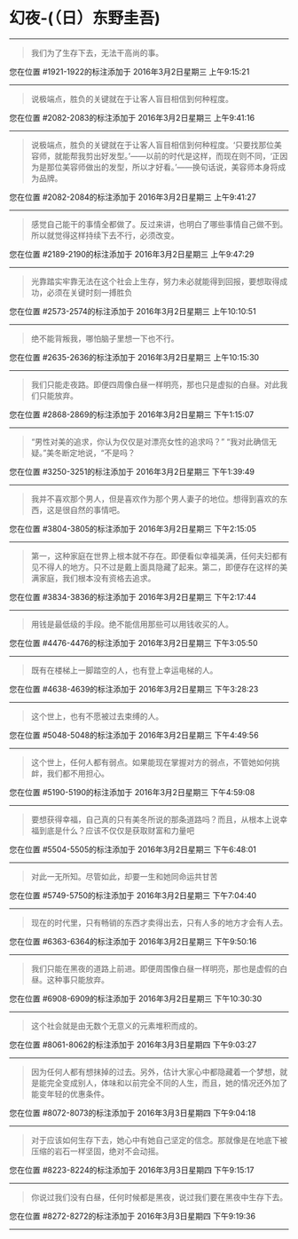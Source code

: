 # 幻夜-(（日）东野圭吾)

---

> 我们为了生存下去，无法干高尚的事。

您在位置 #1921-1922的标注添加于 2016年3月2日星期三 上午9:15:21

---

> 说极端点，胜负的关键就在于让客人盲目相信到何种程度。

您在位置 #2082-2083的标注添加于 2016年3月2日星期三 上午9:41:16

---

> 说极端点，胜负的关键就在于让客人盲目相信到何种程度。‘只要找那位美容师，就能帮我剪出好发型。’——以前的时代是这样，而现在则不同，‘正因为是那位美容师做出的发型，所以才好看。’——换句话说，美容师本身将成为品牌。

您在位置 #2082-2084的标注添加于 2016年3月2日星期三 上午9:41:27

---

> 感觉自己能干的事情全都做了。反过来讲，也明白了哪些事情自己做不到。所以就觉得这样持续下去不行，必须改变。

您在位置 #2189-2190的标注添加于 2016年3月2日星期三 上午9:47:29

---

> 光靠踏实牢靠无法在这个社会上生存，努力未必就能得到回报，要想取得成功，必须在关键时刻一搏胜负

您在位置 #2573-2574的标注添加于 2016年3月2日星期三 上午10:10:51

---

> 绝不能背叛我，哪怕脑子里想一下也不行。

您在位置 #2635-2636的标注添加于 2016年3月2日星期三 上午10:15:30

---

> 我们只能走夜路。即便四周像白昼一样明亮，那也只是虚拟的白昼。对此我们只能放弃。

您在位置 #2868-2869的标注添加于 2016年3月2日星期三 下午1:15:07

---

> “男性对美的追求，你认为仅仅是对漂亮女性的追求吗？” “我对此确信无疑。”美冬断定地说，“不是吗？

您在位置 #3250-3251的标注添加于 2016年3月2日星期三 下午1:39:49

---

> 我并不喜欢那个男人，但是喜欢作为那个男人妻子的地位。想得到喜欢的东西，这是很自然的事情吧。

您在位置 #3804-3805的标注添加于 2016年3月2日星期三 下午2:15:05

---

> 第一，这种家庭在世界上根本就不存在。即便看似幸福美满，任何夫妇都有见不得人的地方。只不过是戴上面具隐藏了起来。第二，即便存在这样的美满家庭，我们根本没有资格去追求。

您在位置 #3834-3836的标注添加于 2016年3月2日星期三 下午2:17:44

---

> 用钱是最低级的手段。绝不能信用那些可以用钱收买的人。

您在位置 #4476-4476的标注添加于 2016年3月2日星期三 下午3:05:50

---

> 既有在楼梯上一脚踏空的人，也有登上幸运电梯的人。

您在位置 #4638-4639的标注添加于 2016年3月2日星期三 下午3:28:23

---

> 这个世上，也有不愿被过去束缚的人。

您在位置 #5048-5048的标注添加于 2016年3月2日星期三 下午4:49:56

---

> 这个世上，任何人都有弱点。如果能现在掌握对方的弱点，不管她如何挑衅，我们都不用担心。

您在位置 #5190-5190的标注添加于 2016年3月2日星期三 下午4:59:08

---

> 要想获得幸福，自己真的只有美冬所说的那条道路吗？而且，从根本上说幸福到底是什么？应该不仅仅是获取财富和力量吧

您在位置 #5504-5505的标注添加于 2016年3月2日星期三 下午6:48:01

---

> 对此一无所知。尽管如此，却要一生和她同命运共甘苦

您在位置 #5749-5750的标注添加于 2016年3月2日星期三 下午7:04:40

---

> 现在的时代里，只有畅销的东西才卖得出去，只有人多的地方才会有人去。

您在位置 #6363-6364的标注添加于 2016年3月2日星期三 下午9:50:16

---

> 我们只能在黑夜的道路上前进。即便周围像白昼一样明亮，那也是虚假的白昼。这种事只能放弃。

您在位置 #6908-6909的标注添加于 2016年3月2日星期三 下午10:30:30

---

> 这个社会就是由无数个无意义的元素堆积而成的。

您在位置 #8061-8062的标注添加于 2016年3月3日星期四 下午9:03:27

---

> 因为任何人都有想抹掉的过去。另外，估计大家心中都隐藏着一个梦想，就是能完全变成别人，体味和以前完全不同的人生，而且，她的情况还外加了能变年轻的优惠条件。

您在位置 #8072-8073的标注添加于 2016年3月3日星期四 下午9:04:18

---

> 对于应该如何生存下去，她心中有她自己坚定的信念。那就像是在地底下被压缩的岩石一样坚固，绝对不会动摇。

您在位置 #8223-8224的标注添加于 2016年3月3日星期四 下午9:15:17

---

> 你说过我们没有白昼，任何时候都是黑夜，说过我们要在黑夜中生存下去。

您在位置 #8272-8272的标注添加于 2016年3月3日星期四 下午9:19:36

---

